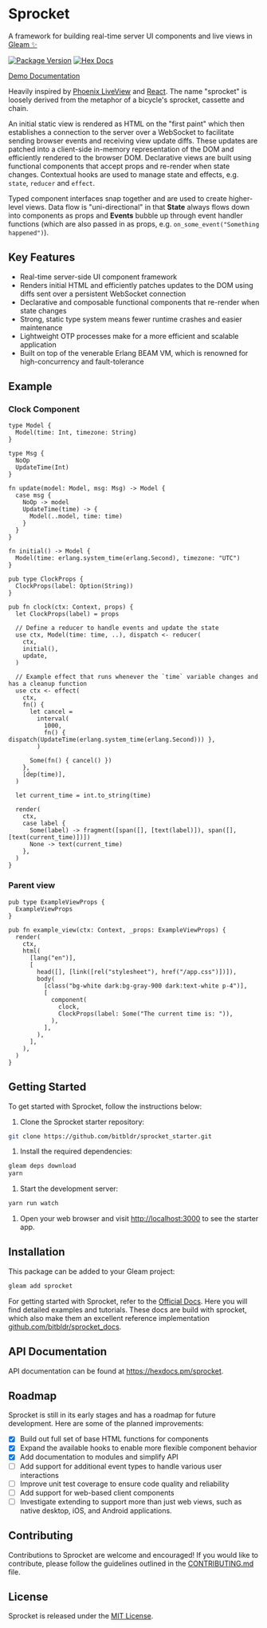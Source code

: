 # Sprocket
A framework for building real-time server UI components and live views in [Gleam ✨](https://gleam.run/)

[![Package Version](https://img.shields.io/hexpm/v/sprocket)](https://hex.pm/packages/sprocket)
[![Hex Docs](https://img.shields.io/badge/hex-docs-ffaff3)](https://hexdocs.pm/sprocket/)

[Demo Documentation](https://sprocket.live)

Heavily inspired by [Phoenix LiveView](https://github.com/phoenixframework/phoenix_live_view) and
[React](https://github.com/facebook/react). The name "sprocket" is loosely derived from the metaphor
of a bicycle's sprocket, cassette and chain.

An initial static view is rendered as HTML on the "first paint" which then establishes a connection to the server over a
WebSocket to facilitate sending browser events and receiving view update diffs. These updates are
patched into a client-side in-memory representation of the DOM and efficiently rendered to the
browser DOM. Declarative views are built using functional components that accept props and re-render
when state changes. Contextual hooks are used to manage state and effects, e.g.
`state`, `reducer` and `effect`.

Typed component interfaces snap together and are used to create higher-level views. Data flow is
"uni-directional" in that **State** always flows down into components as props and **Events**
bubble up through event handler functions (which are also passed in as props, e.g.
`on_some_event("Something happened")`). 

## Key Features

- Real-time server-side UI component framework
- Renders initial HTML and efficiently patches updates to the DOM using diffs sent over a persistent WebSocket connection
- Declarative and composable functional components that re-render when state changes
- Strong, static type system means fewer runtime crashes and easier maintenance
- Lightweight OTP processes make for a more efficient and scalable application
- Built on top of the venerable Erlang BEAM VM, which is renowned for high-concurrency and fault-tolerance

## Example

### Clock Component
```gleam
type Model {
  Model(time: Int, timezone: String)
}

type Msg {
  NoOp
  UpdateTime(Int)
}

fn update(model: Model, msg: Msg) -> Model {
  case msg {
    NoOp -> model
    UpdateTime(time) -> {
      Model(..model, time: time)
    }
  }
}

fn initial() -> Model {
  Model(time: erlang.system_time(erlang.Second), timezone: "UTC")
}

pub type ClockProps {
  ClockProps(label: Option(String))
}

pub fn clock(ctx: Context, props) {
  let ClockProps(label) = props

  // Define a reducer to handle events and update the state
  use ctx, Model(time: time, ..), dispatch <- reducer(
    ctx,
    initial(),
    update,
  )

  // Example effect that runs whenever the `time` variable changes and has a cleanup function
  use ctx <- effect(
    ctx,
    fn() {
      let cancel =
        interval(
          1000,
          fn() { dispatch(UpdateTime(erlang.system_time(erlang.Second))) },
        )

      Some(fn() { cancel() })
    },
    [dep(time)],
  )

  let current_time = int.to_string(time)

  render(
    ctx,
    case label {
      Some(label) -> fragment([span([], [text(label)]), span([], [text(current_time)])])
      None -> text(current_time)
    },
  )
}
```

### Parent view
```gleam
pub type ExampleViewProps {
  ExampleViewProps
}

pub fn example_view(ctx: Context, _props: ExampleViewProps) {
  render(
    ctx,
    html(
      [lang("en")],
      [
        head([], [link([rel("stylesheet"), href("/app.css")])]),
        body(
          [class("bg-white dark:bg-gray-900 dark:text-white p-4")],
          [
            component(
              clock,
              ClockProps(label: Some("The current time is: ")),
            ),
          ],
        ),
      ],
    ),
  )
}

```

## Getting Started

To get started with Sprocket, follow the instructions below:

1. Clone the Sprocket starter repository:
```sh
git clone https://github.com/bitbldr/sprocket_starter.git
```

1. Install the required dependencies:
```sh
gleam deps download
yarn
```

1. Start the development server:
```sh
yarn run watch
```

1. Open your web browser and visit [http://localhost:3000](http://localhost:3000) to see the starter app.


## Installation

This package can be added to your Gleam project:

```sh
gleam add sprocket
```

For getting started with Sprocket, refer to the [Official Docs](https://sprocket.live).
Here you will find detailed examples and tutorials. These docs are
build with sprocket, which also make them an excellent reference implementation [github.com/bitbldr/sprocket_docs](https://github.com/bitbldr/sprocket_docs).


## API Documentation

API documentation can be found at <https://hexdocs.pm/sprocket>.


## Roadmap

Sprocket is still in its early stages and has a roadmap for future development. Here are some of the planned improvements:

- [x] Build out full set of base HTML functions for components
- [x] Expand the available hooks to enable more flexible component behavior
- [x] Add documentation to modules and simplify API
- [ ] Add support for additional event types to handle various user interactions
- [ ] Improve unit test coverage to ensure code quality and reliability
- [ ] Add support for web-based client components
- [ ] Investigate extending to support more than just web views, such as native desktop, iOS, and Android applications.

## Contributing

Contributions to Sprocket are welcome and encouraged! If you would like to contribute, please follow
the guidelines outlined in the
[CONTRIBUTING.md](https://github.com/bitbldr/sprocket/blob/master/CONTRIBUTING.md) file.

## License

Sprocket is released under the [MIT License](https://github.com/bitbldr/sprocket/blob/master/LICENSE.md).
